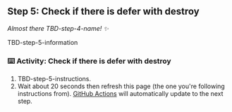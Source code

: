 <!--
  <<< Author notes: Step 5 >>>
  Start this step by acknowledging the previous step.
  Define terms and link to docs.github.com.
-->

## Step 5: Check if there is defer with destroy

_Almost there TBD-step-4-name! :sparkles:_

TBD-step-5-information

### :keyboard: Activity: Check if there is defer with destroy

1. TBD-step-5-instructions.
1. Wait about 20 seconds then refresh this page (the one you're following instructions from). [GitHub Actions](https://docs.github.com/en/actions) will automatically update to the next step.

